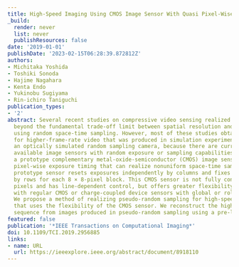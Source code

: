 ```yaml
---
title: High-Speed Imaging Using CMOS Image Sensor With Quasi Pixel-Wise Exposure
_build:
  render: never
  list: never
  publishResources: false
date: '2019-01-01'
publishDate: '2023-02-15T06:28:39.872812Z'
authors:
- Michitaka Yoshida
- Toshiki Sonoda
- Hajime Nagahara
- Kenta Endo
- Yukinobu Sugiyama
- Rin-ichiro Taniguchi
publication_types:
- '2'
abstract: Several recent studies on compressive video sensing realized scene capture
  beyond the fundamental trade-off limit between spatial resolution and temporal resolution
  using random space-time sampling. However, most of these studies obtained results
  for higher-frame-rate video that was produced in simulation experiments or using
  an optically simulated random sampling camera, because there are currently no commercially
  available image sensors with random exposure or sampling capabilities. We fabricated
  a prototype complementary metal-oxide-semiconductor (CMOS) image sensor with quasi
  pixel-wise exposure timing that can realize nonuniform space-time sampling. The
  prototype sensor resets exposures independently by columns and fixes these exposures
  by rows for each 8 × 8-pixel block. This CMOS sensor is not fully controllable the
  pixels and has line-dependent control, but offers greater flexibility when compared
  with regular CMOS or charge-coupled device sensors with global or rolling shutters.
  We propose a method of realizing pseudo-random sampling for high-speed video acquisition
  that uses the flexibility of the CMOS sensor. We reconstruct the high-speed video
  sequence from images produced in pseudo-random sampling using a pre-learned decoder.
featured: false
publication: '*IEEE Transactions on Computational Imaging*'
doi: 10.1109/TCI.2019.2956885
links:
- name: URL
  url: https://ieeexplore.ieee.org/abstract/document/8918110
---
```


